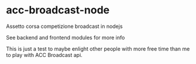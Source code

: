 # acc-broadcast-node
Assetto corsa competizione broadcast in nodejs

See backend and frontend modules for more info

This is just a test to maybe enlight other people with more free time than me to play with ACC Broadcast api.
